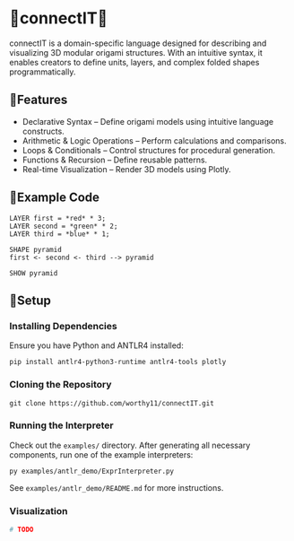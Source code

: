 # 🔺connectIT🔺

connectIT is a domain-specific language designed for describing and visualizing 3D modular origami structures. With an intuitive syntax, it enables creators to define units, layers, and complex folded shapes programmatically. <br />

## 🔺Features

- Declarative Syntax – Define origami models using intuitive language constructs.
- Arithmetic & Logic Operations – Perform calculations and comparisons.
- Loops & Conditionals – Control structures for procedural generation.
- Functions & Recursion – Define reusable patterns.
- Real-time Visualization – Render 3D models using Plotly. <br />

## 🔺Example Code

```
LAYER first = *red* * 3;
LAYER second = *green* * 2;
LAYER third = *blue* * 1;

SHAPE pyramid
first <- second <- third --> pyramid

SHOW pyramid
```

## 🔺Setup

### Installing Dependencies

Ensure you have Python and ANTLR4 installed:

```
pip install antlr4-python3-runtime antlr4-tools plotly
```

### Cloning the Repository

```
git clone https://github.com/worthy11/connectIT.git
```

### Running the Interpreter

Check out the `examples/` directory. After generating all necessary components, run one of the example interpreters:

```
py examples/antlr_demo/ExprInterpreter.py
```

See `examples/antlr_demo/README.md` for more instructions.

### Visualization

```py
# TODO
```
